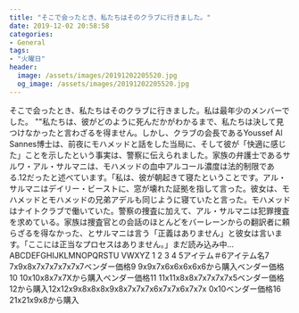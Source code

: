 ```yaml
---
title: "そこで会ったとき、私たちはそのクラブに行きました。"
date: 2019-12-02 20:58:58
categories:
- General
tags:
- "火曜日"
header:
  image: /assets/images/20191202205520.jpg
  og_image: /assets/images/20191202205520.jpg
---
```


そこで会ったとき、私たちはそのクラブに行きました。私は最年少のメンバーでした。 &quot;&quot;私たちは、彼がどのように死んだかがわかるまで、私たちは決して見つけなかったと言わざるを得ません。しかし、クラブの会長であるYoussef Al Sannes博士は、前夜にモハメッドと話をした当局に、そして彼が「快適に感じた」ことを示したという事実は、警察に伝えられました。家族の弁護士であるサルワ・アル・サルマニは、モハメッドの血中アルコール濃度は法的制限である.12だったと述べています。「私は、彼が朝起きて寝たということです。アル・サルマニはデイリー・ビーストに、窓が壊れた証拠を指して言った。彼女は、モハメッドとモハメッドの兄弟アデルも同じように寝ていたと言った。モハメッドはナイトクラブで働いていた。警察の捜査に加えて、アル・サルマニは犯罪捜査を求めている。家族は捜査官との会話のほとんどをバーレーンからの翻訳者に頼らざるを得なかった、とサルマニは言う「正義はありません」と彼女は言います。「ここには正当なプロセスはありません。」まだ読み込み中... ABCDEFGHIJKLMNOPQRSTU VWXYZ 1 2 3 4 5アイテム＃6アイテム名7 7x9x8x7x7x7x7x7x7ベンダー価格9 9x9x7x6x6x6x6x6から購入ベンダー価格10 10x10x8x7x7Xから購入ベンダー価格11 11x11x8x8x7x7x7x7x5ベンダー価格12から購入12x12x9x8x8x8x9x8x7x7x7x6x7x7x6x7x7x 0x10ベンダー価格16 21x21x9x8から購入

